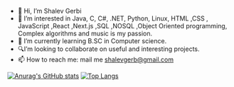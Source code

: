 - 👋 Hi, I’m Shalev Gerbi
- 👀 I’m interested in Java, C, C#, .NET, Python, Linux, HTML ,CSS , JavaScript ,React ,Next.js ,SQL ,NOSQL ,Object Oriented programming, Complex algorithms and music is my passion.
- 🌱 I’m currently learning B.SC in Computer science.
- 🔍I’m looking to collaborate on useful and interesting projects.
- 📫 How to reach me: mail me shalevgerb@gmail.com


[![Anurag's GitHub stats](https://github-readme-stats.vercel.app/api?username=shalevgerbi&hide=prs,issues,contribs&show_icons=true&theme=dark)](https://github.com/anuraghazra/github-readme-stats)
[![Top Langs](https://github-readme-stats.vercel.app/api/top-langs/?username=shalevgerbi&layout=compact)](https://github.com/anuraghazra/github-readme-stats)
